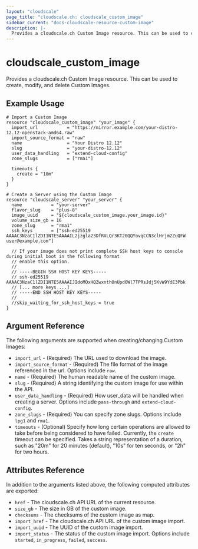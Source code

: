 ```yaml
---
layout: "cloudscale"
page_title: "cloudscale.ch: cloudscale_custom_image"
sidebar_current: "docs-cloudscale-resource-custom-image"
description: |-
  Provides a cloudscale.ch Custom Image resource. This can be used to create, modify, and delete Custom Images.
---
```


# cloudscale\_custom_image

Provides a cloudscale.ch Custom Image resource. This can be used to create, modify, and delete Custom Images.

## Example Usage

```hcl
# Import a Custom Image
resource "cloudscale_custom_image" "your_image" {
  import_url           = "https://mirror.example.com/your-distro-12.12-openstack-amd64.raw"
  import_source_format = "raw"
  name                 = "Your Distro 12.12"
  slug                 = "your-distro-12.12"
  user_data_handling   = "extend-cloud-config"
  zone_slugs           = ["rma1"]
  
  timeouts {
    create = "10m"
  }
}

# Create a Server using the Custom Image
resource "cloudscale_server" "your_server" {
  name           = "your-server"
  flavor_slug    = "plus-8"
  image_uuid     = "${cloudscale_custom_image.your_image.id}"
  volume_size_gb = 16
  zone_slug      = "rma1"
  ssh_keys       = ["ssh-ed25519 AAAAC3NzaC1lZDI1NTE5AAAAIL2jzgla23DfRVLQr3KT20QQYovqCCN3clHrjm2ZuQFW user@example.com"]

  // If your image does not print complete SSH host keys to console during initial boot in the following format
  // enable this option.
  //  
  // -----BEGIN SSH HOST KEY KEYS-----
  // ssh-ed25519 AAAAC3NzaC1lZDI1NTE5AAAAIJIdoMOxHQZwxnthOnUpd0Wl7TPRsJdj5KvW9YdE3Pbk
  // [... more keys ...] 
  // -----END SSH HOST KEY KEYS----- 
  //
  //skip_waiting_for_ssh_host_keys = true
}
```

## Argument Reference

The following arguments are supported when creating/changing Custom Images:

* `import_url` - (Required) The URL used to download the image.
* `import_source_format` - (Required) The file format of the image referenced in the url. Options include `raw`.
* `name` - (Required) The human readable name of the custom image.
* `slug` - (Required) A string identifying the custom image for use within the API.
* `user_data_handling` - (Required) How user_data will be handled when creating a server. Options include `pass-through` and `extend-cloud-config`.
* `zone_slugs` - (Required) You can specify zone slugs. Options include `lpg1` and `rma1`.
* `timeouts` - (Optional) Specify how long certain operations are allowed to take before being considered to have failed. Currently, the `create` timeout can be specified. Takes a string representation of a duration, such as "20m" for 20 minutes (default), "10s" for ten seconds, or "2h" for two hours.

## Attributes Reference

In addition to the arguments listed above, the following computed attributes are exported:

* `href` - The cloudscale.ch API URL of the current resource.
* `size_gb` - The size in GB of the custom image.
* `checksums` - The checksums of the custom image as map.
* `import_href` - The cloudscale.ch API URL of the custom image import.
* `import_uuid` - The UUID of the custom image import.
* `import_status` - The status of the custom image import. Options include `started`, `in_progress`, `failed`, `success`.
